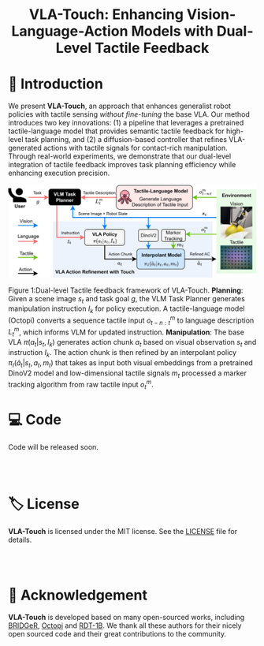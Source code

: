 <p align="center">
  <h1 align="center">VLA-Touch: Enhancing Vision-Language-Action Models with Dual-Level Tactile Feedback</h1>
</p>


<!-- [![pytorch](https://img.shields.io/badge/Python-PyTorch-orange.svg)](https://www.pytorch.org)
[![License](https://img.shields.io/badge/License-MIT-green.svg)](https://github.com/jxbi1010/KOAP/blob/master/LICENSE)
[![arXiv](https://img.shields.io/badge/ArXiv-2410.07584-b31b1b.svg)](https://arxiv.org/abs/2410.07584)
[![ICRA 2025](https://img.shields.io/badge/ICRA%202025-Accepted-purple.svg)](https://icra2025.org) -->

<!-- This repo will release the code implementation for VLA-Touch:

<p align="center">&nbsp;<table><tr><td>
    <p align="center">
    <strong>
        <a href="https://arxiv.org/abs/2410.07584">
            VLA-Touch: Enhancing Vision-Language-Action Models with Dual-Level Tactile Feedback
        </a><br/>
    </strong>
    Jianxin Bi <sup>1</sup>, Kevin Ma <sup>1</sup>, Ce Hao <sup>1</sup>, Mike Zheng Shou <sup>1</sup>, Harold Soh <sup>1,2</sup><br>
    <sup>1</sup><em>Department of Computer Science, National University of Singapore</em><br>
    <sup>2</sup><em>Smart System Institute, NUS</em>
</td></tr></table>&nbsp; -->


# 🧾 Introduction


We present **VLA-Touch**, an approach that enhances generalist robot policies with tactile sensing *without fine-tuning* the base VLA. Our method introduces two key innovations: (1) a pipeline that leverages a pretrained tactile-language model that provides semantic tactile feedback for high-level task planning, and (2) a diffusion-based controller that refines VLA-generated actions with tactile signals for contact-rich manipulation. Through real-world experiments, we demonstrate that our dual-level integration of tactile feedback improves task planning efficiency while enhancing execution precision. 

<!-- <div align="center">
  <img src="assets/teaser.jpg" alt="VLA-Touch Framework" width="700">
</div>


Figure 1: Overview of VLA-Touch. <b>Left:</b> Tactile-Assisted Task Planning—The VLM task planner actively acquires tactile feedback; Octopi interprets contacted objects and generates linguistic tactile descriptions to inform subsequent plans. <b>Right:</b> Tactile-Enhanced Manipulation—The Interpolant Model refines VLA-generated actions using tactile signals, enabling improved contact-rich interactions (e.g., more consistent contact with the mango surface during peeling). -->



<div align="center">
  <img src="assets/framework.jpg" alt="VLA-Touch Framework" width="700">
</div>


Figure 1:Dual-level Tactile feedback framework of VLA-Touch. **Planning**: Given a scene image $s_t$ and task goal $g$, the VLM Task Planner generates manipulation instruction $I_k$ for policy execution. A tactile-language model (Octopi) converts a sequence tactile input $o^m_{t-n:t}$ to language description $L^m_t$, which informs VLM for updated instruction. **Manipulation**: The base VLA $\pi(a_t|s_t,I_k)$ generates action chunk $a_t$ based on visual observation $s_t$ and instruction $I_k$. The action chunk is then refined by an interpolant policy $\pi_I(\hat a_t|s_t,a_t,m_t)$ that takes as input both visual embeddings from a pretrained DinoV2 model and low-dimensional tactile signals $m_t$ processed a marker tracking algorithm from raw tactile input $o^m_t$.


# 💻 Code

Code will be released soon.





<br> </br>
# 🏷️ License
**VLA-Touch** is licensed under the MIT license. See the [LICENSE](LICENSE) file for details.


<br> </br>
# 🙏 Acknowledgement

**VLA-Touch** is developed based on many open-sourced works, including [BRIDGeR](https://github.com/clear-nus/bridger), [Octopi](https://github.com/clear-nus/octopi) and [RDT-1B](https://github.com/thu-ml/RoboticsDiffusionTransformer). We thank all these authors for their nicely open sourced code and their great contributions to the community.


<!-- # 💻 Installation

Install KOAP and D3IL Benchmark:
```bash
# Clone KOAP
git clone https://github.com/jxbi1010/KOAP

# Install D3IL benchmark from the official repository
cd KOAP/src/environments
git clone https://github.com/ALRhub/d3il
cd d3il
pip install -e .
```

Follow `environments/d3il/README.md` to register gym environment.


```bash
# Install Vector-Quantization package for baseline methods:
pip install vector-quantize-pytorch

# Install other dependencies:
pip install -r requirements.txt
```

Download the dataset to `environments/dataset/data/` following the D3IL benchmark instructions.
```bash
# Generate observation dataset for training
python create_small_dataset.py
```

# 🛠️ Usage

To reproduce our experimental results, run the following commands:

```bash
# Train and evaluate KOAP method
python run_script_koap.py

# Train and evaluate baseline methods
python run_script_<method>.py
```

Replace `<method>` with the specific baseline method you want to run.




# 📝 Citation

If you find our work useful, please consider citing:
```bibtex
@misc{bi2025imitationlearninglimitedactions,
      title={Imitation Learning with Limited Actions via Diffusion Planners and Deep Koopman Controllers}, 
      author={Jianxin Bi and Kelvin Lim and Kaiqi Chen and Yifei Huang and Harold Soh},
      year={2025},
      eprint={2410.07584},
      archivePrefix={arXiv},
      primaryClass={cs.RO},
      url={https://arxiv.org/abs/2410.07584}, 
}
``` -->